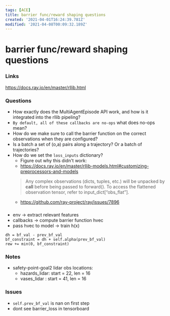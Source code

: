 ```yaml
---
tags: [ACE]
title: barrier func/reward shaping questions
created: '2021-04-01T16:24:39.781Z'
modified: '2021-04-08T00:09:32.189Z'
---
```


# barrier func/reward shaping questions

### Links
https://docs.ray.io/en/master/rllib.html

### Questions
- How exactly does the MultiAgentEpisode API work, and how is it integrated into the rllib pipeling?
- `By default, all of these callbacks are no-ops` what does no-ops mean?
- How do we make sure to call the barrier function on the correct observations when they are configured?
- Is a batch a set of (o,a) pairs along a trajectory? Or a batch of trajectories?
- How do we set the `loss_inputs` dictionary?
  - Figure out why this didn't work:
  - https://docs.ray.io/en/master/rllib-models.html#customizing-preprocessors-and-models
  > Any complex observations (dicts, tuples, etc.) will be unpacked by __call__ before being passed to forward(). To access the flattened observation tensor, refer to input_dict[“obs_flat”].
  - https://github.com/ray-project/ray/issues/7896



### 
- env -> extract relevant features 
- callbacks -> compute barrier function hvec
- pass hvec to model -> train h(x)
```
dh = bf_val - prev_bf_val
bf_constraint = dh + self.alpha(prev_bf_val)
rew += min(0, bf_constraint)
```

### Notes

- safety-point-goal2 lidar obs locations:
  - hazards_lidar: start = 22, len = 16
  - vases_lidar  : start = 41, len = 16

### Issues
- `self.prev_bf_val` is nan on first step
- dont see barrier_loss in tensorboard

